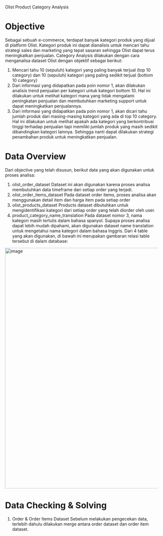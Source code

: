 Olist Product Category Analysis

# **Objective**
Sebagai sebuah e-commerce, terdapat banyak kategori produk yang dijual di platform Olist. Kategori produk ini dapat dianalisis untuk mencari tahu strategi sales dan marketing yang tepat sasaran sehingga Olist dapat terus meningkatkan penjualan. Category Analysis dilakukan dengan cara menganalisa dataset Olist dengan objektif sebagai berikut:
1. Mencari tahu 10 (sepuluh) kategori yang paling banyak terjual (top 10 category) dan 10 (sepuluh) kategori yang paling sedikit terjual (bottom 10 category)
2. Dari informasi yang didapatkan pada poin nomor 1, akan dilakukan analisis trend penjualan per kategori untuk kategori bottom 10. Hal ini dilakukan untuk melihat kategori mana yang tidak mengalami peningkatan penjualan dan membutuhkan marketing support untuk dapat meningkatkan penjualannya.
3. Dari informasi yang didapatkan pada poin nomor 1, akan dicari tahu jumlah produk dari masing-masing kategori yang ada di top 10 category. Hal ini dilakukan untuk melihat apakah ada kategori yang berkontribusi tinggi terhadap penjualan tapi memiliki jumlah produk yang masih sedikit dibandingkan kategori lainnya. Sehingga nanti dapat dilakukan strategi penambahan produk untuk meningkatkan penjualan.

# **Data Overview**
Dari objective yang telah disusun, berikut data yang akan digunakan untuk proses analisa:
1. olist_order_dataset
   Dataset ini akan digunakan karena proses analisa membutuhkan data timeframe dari setiap order yang terjadi.   
2. olist_order_items_dataset
   Pada dataset order items, proses analisa akan menggunakan detail item dan harga item pada setiap order
3. olist_products_dataset
   Products dataset dibutuhkan untuk mengidentifikasi kategori dari setiap order yang telah diorder oleh user.
4. product_category_name_translation
   Pada dataset nomor 3, nama kategori masih tertulis dalam bahasa spanyol. Supaya proses analisa dapat lebih mudah dipahami, akan digunakan dataset name translation untuk mengetahui      nama kategori dalam bahasa Inggris.
Dari 4 table yang akan digunakan, di bawah ini merupakan gambaran relasi table tersebut di dalam database:
<img width="794" alt="image" src="https://github.com/corneliasdrjt/olist/assets/136590789/3015d00e-d013-441b-a0f1-dd7fe465cd2c">


# **Data Checking & Solving**

1. Order & Order Items Dataset
   Sebelum melakukan pengecekan data, terlebih dahulu dilakukan merge antara order dataset dan order item dataset.




